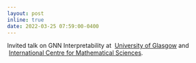 ```yaml
---
layout: post
inline: true
date: 2022-03-25 07:59:00-0400
---
```


Invited talk on GNN Interpretability at  <a href="https://www.gla.ac.uk/schools/mathematicsstatistics/events/?showAll=1">University of Glasgow</a> and  <a href="https://www.icms.org.uk/seminars/2022/research-and-teaching-statistical-and-data-sciences">International Centre for Mathematical Sciences</a>.

